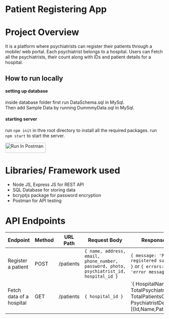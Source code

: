 <h1> Patient Registering App </h1>

# Project Overview

It is a platform where psychiatrists can register their patients through a mobile/ web portal. Each psychiatrist belongs to a hospital.
Users can Fetch all the psychiatrists, their count along with IDs and patient details for a hospital.

## How to run locally

#### setting up database

inside database folder first run DataSchema.sql in MySql.<br/>
Then add Sample Data by running DummmyData.sql in MySql.

#### starting server

run `npm init` in thre root directory to install all the required packages.
run `npm start` to start the server.

[<img src="https://run.pstmn.io/button.svg" alt="Run In Postman" style="width: 128px; height: 32px;">](https://app.getpostman.com/run-collection/30927476-e1c07127-78c4-4906-9a22-33feb575c7c2?action=collection%2Ffork&source=rip_markdown&collection-url=entityId%3D30927476-e1c07127-78c4-4906-9a22-33feb575c7c2%26entityType%3Dcollection%26workspaceId%3D7e7f5a37-91e1-49c8-9a26-47d0b12ebbac)

# Libraries/ Framework used

<ul>
  <li>Node JS, Express JS for REST API</li>
  <li> SQL Database for storing data </li>
  <li> bcryptjs package for password encryption </li>
  <li> Postman for API testing </li>
</ul>

# API Endpoints

| Endpoint                 | Method | URL Path  | Request Body                                                                            | Response Format                                                                                              |
| ------------------------ | ------ | --------- | --------------------------------------------------------------------------------------- | ------------------------------------------------------------------------------------------------------------ |
| Register a patient       | POST   | /patients | `{ name, address, email, phone_number, password, photo, psychiatrist_id, hospital_id }` | `{ message: 'Patient registered successfully' }` or `{ errors: { field1: 'error message' } }`                |
| Fetch data of a hospital | GET    | /patients | `{ hospital_id }`                                                                       | `{ HospitalName, TotalPsychiatristCount, TotalPatientsCount, PsychiatristDetails: [{Id,Name,PatientsCount}]} |
